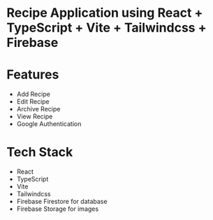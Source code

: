 # Recipe Application using  React + TypeScript + Vite + Tailwindcss + Firebase


# Features
- Add Recipe
- Edit Recipe
- Archive Recipe
- View Recipe
- Google Authentication

# Tech Stack
- React
- TypeScript
- Vite
- Tailwindcss
- Firebase Firestore for database
- Firebase Storage for images

